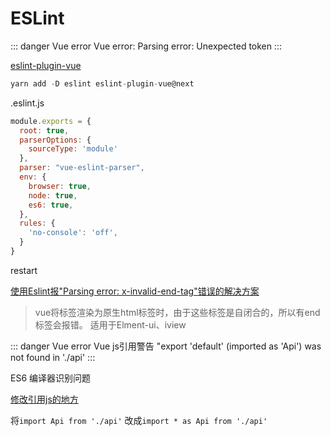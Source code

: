 # ESLint

::: danger Vue error
Vue error: Parsing error: Unexpected token
:::

[eslint-plugin-vue](https://eslint.vuejs.org/user-guide/#installation)

```js
yarn add -D eslint eslint-plugin-vue@next
```

.eslint.js

```js
module.exports = {
  root: true,
  parserOptions: {
    sourceType: 'module'
  },
  parser: "vue-eslint-parser",
  env: {
    browser: true,
    node: true,
    es6: true,
  },
  rules: {
    'no-console': 'off',
  }
}
```

restart

[使用Eslint报"Parsing error: x-invalid-end-tag"错误的解决方案](https://www.jianshu.com/p/d5eec7c90b43)
> vue将标签渲染为原生html标签时，由于这些标签是自闭合的，所以有end标签会报错。
适用于Elment-ui、iview  

::: danger Vue error
Vue js引用警告 "export 'default' (imported as 'Api') was not found in './api'
:::

ES6 编译器识别问题

[修改引用js的地方](https://juejin.im/post/6844903944401977357)

将`import Api from './api'` 改成`import * as Api from './api'`
